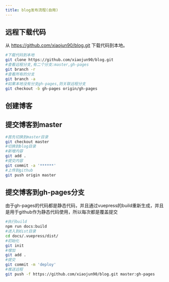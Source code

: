 ```yaml
---
title: blog发布流程(自用)
---
```


## 远程下载代码
从 https://github.com/xiaojun90/blog.git 下载代码到本地。
~~~ bash
#下载代码到本地
git clone https://github.com/xiaojun90/blog.git
#查看远程分支,有二个分支:master,gh-pages
git branch -r
#查看所有的分支
git branch -a
#如果本地没有分支gh-pages,则关联远程分支
git checkout -b gh-pages origin/gh-pages
~~~  
## 创建博客
## 提交博客到master
~~~ bash
#首先切换到master目录
git checkout master
#切换到blog目录
#新增内容
git add .
#提交内容
git commit -a '******'
#上传到github
git push origin master
~~~
## 提交博客到gh-pages分支
由于gh-pages的代码都是静态代码，并且通过vuepress的build重新生成，并且是用于github作为静态代码使用，所以每次都是覆盖提交
~~~ bash
#执行build
npm run docs:build
#进入到dist目录
cd docs/.vuepress/dist/
#初始化
git init
#增加
git add .
#提交
git commit -m 'deploy'
#推送远程
git push -f https://github.com/xiaojun90/blog.git master:gh-pages
~~~